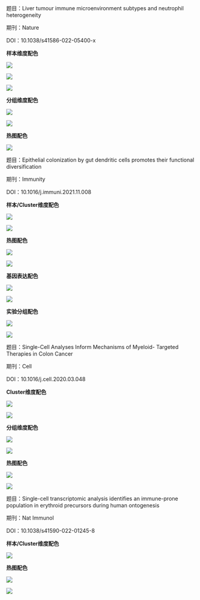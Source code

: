 题目：Liver tumour immune microenvironment subtypes and neutrophil heterogeneity

期刊：Nature

DOI：10.1038/s41586-022-05400-x

**样本维度配色**

![](https://raw.githubusercontent.com/BioInfoCloud/ImageGo/main/markdown20251016092604071.png)

![](https://raw.githubusercontent.com/BioInfoCloud/ImageGo/main/markdown20251016092637509.png)

![](https://raw.githubusercontent.com/BioInfoCloud/ImageGo/main/markdown20251016092715496.png)

**分组维度配色**

![](https://raw.githubusercontent.com/BioInfoCloud/ImageGo/main/markdown20251016092758287.png)

![](https://raw.githubusercontent.com/BioInfoCloud/ImageGo/main/markdown20251016092821314.png)

**热图配色**

![](https://raw.githubusercontent.com/BioInfoCloud/ImageGo/main/markdown20251016092852996.png)

题目：Epithelial colonization by gut dendritic cells promotes their functional diversification

期刊：Immunity

DOI：10.1016/j.immuni.2021.11.008

**样本/Cluster维度配色**

![](https://raw.githubusercontent.com/BioInfoCloud/ImageGo/main/markdown20251016092958912.png)

![](https://raw.githubusercontent.com/BioInfoCloud/ImageGo/main/markdown20251016093018305.png)

**热图配色**

![](https://raw.githubusercontent.com/BioInfoCloud/ImageGo/main/markdown20251016093052497.png)

![](https://raw.githubusercontent.com/BioInfoCloud/ImageGo/main/markdown20251016093136710.png)

**基因表达配色**

![](https://raw.githubusercontent.com/BioInfoCloud/ImageGo/main/markdown20251016093208645.png)

![](https://raw.githubusercontent.com/BioInfoCloud/ImageGo/main/markdown20251016093243224.png)

**实验分组配色**

![](https://raw.githubusercontent.com/BioInfoCloud/ImageGo/main/markdown20251016093334545.png)

![](https://raw.githubusercontent.com/BioInfoCloud/ImageGo/main/markdown20251016093403475.png)

题目：Single-Cell Analyses Inform Mechanisms of Myeloid- Targeted Therapies in Colon Cancer

期刊：Cell

DOI：10.1016/j.cell.2020.03.048

**Cluster维度配色**

![](https://raw.githubusercontent.com/BioInfoCloud/ImageGo/main/markdown20251016093450457.png)

![](https://raw.githubusercontent.com/BioInfoCloud/ImageGo/main/markdown20251016093509985.png)

**分组维度配色**

![](https://raw.githubusercontent.com/BioInfoCloud/ImageGo/main/markdown20251016093642916.png)

![](https://raw.githubusercontent.com/BioInfoCloud/ImageGo/main/markdown20251016093705635.png)

**热图配色**

![](https://raw.githubusercontent.com/BioInfoCloud/ImageGo/main/markdown20251016093759522.png)

![](https://raw.githubusercontent.com/BioInfoCloud/ImageGo/main/markdown20251016093819262.png)

题目：Single-cell transcriptomic analysis identifies an immune-prone population in erythroid precursors during human ontogenesis

期刊：Nat Immunol

DOI：10.1038/s41590-022-01245-8

**样本/Cluster维度配色**

![](https://raw.githubusercontent.com/BioInfoCloud/ImageGo/main/markdown20251016093908219.png)

**热图配色**

![](https://raw.githubusercontent.com/BioInfoCloud/ImageGo/main/markdown20251016093946586.png)

![](https://raw.githubusercontent.com/BioInfoCloud/ImageGo/main/markdown20251016094012160.png)
